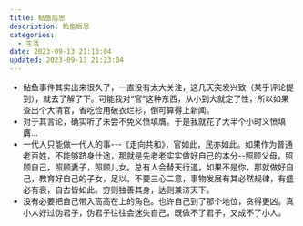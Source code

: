 ```yaml
---
title: 鲇鱼后思
description: 鲇鱼后思
categories:
  - 生活 
date: 2023-09-13 21:13:04
updated: 2023-09-13 21:23:04
---
```




- 鲇鱼事件其实出来很久了，一直没有太大关注，这几天突发兴致（某乎评论提到），就去了解了下。可能我对“官”这种东西，从小到大就定了性，所以如果查出个大清官，省吃俭用破衣烂衫，倒可算得上新闻。
- 对于其言论，确实听了未尝不免义愤填膺。于是我就花了大半个小时义愤填膺...
- 一代人只能做一代人的事---《走向共和》，官如此，民亦如此。如果作为普通老百姓，不能够跻身仕途，那就是先老老实实做好自己的本分--照顾父母，照顾自己，照顾妻子，照顾儿女。总有人会替天行道，如果不是你，那就做好自己，教育好自己的子女，足以。不要三心二意，事物发展有其必然规律，有盛必有衰，自古皆如此。穷则独善其身，达则兼济天下。
- 没有必要把自己带入高高在上的角色。也许自己到了那个地位，贪得更凶。真小人好过伪君子，伪君子往往会迷失自己，既做不了君子，又成不了小人。